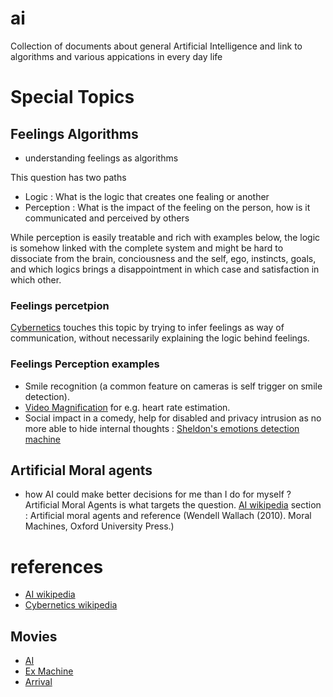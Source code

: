 # ai
Collection of documents about general Artificial Intelligence and link to algorithms and various appications in every day life

# Special Topics
## Feelings Algorithms
* understanding feelings as algorithms

This question has two paths
- Logic : What is the logic that creates one fealing or another
- Perception : What is the impact of the feeling on the person, how is it communicated and perceived by others

While perception is easily treatable and rich with examples below, the logic is somehow linked with the complete system and might be hard to dissociate from the brain, conciousness and the self, ego, instincts, goals, and which logics brings a disappointment in which case and satisfaction in which other.
### Feelings percetpion
[Cybernetics](https://en.wikipedia.org/wiki/Cybernetics) touches this topic by trying to infer feelings as way of communication, without necessarily explaining the logic behind feelings. 
### Feelings Perception examples
* Smile recognition (a common feature on cameras is self trigger on smile detection).
* [Video Magnification](http://people.csail.mit.edu/mrub/vidmag/) for e.g. heart rate estimation.
* Social impact in a comedy, help for disabled and privacy intrusion as no more able to hide internal thoughts : [Sheldon's emotions detection machine](https://www.youtube.com/watch?v=TfNnpsYATbQ)

## Artificial Moral agents
* how AI could make better decisions for me than I do for myself ?
Artificial Moral Agents is what targets the question. [AI wikipedia](https://en.wikipedia.org/wiki/Artificial_intelligence) section : Artificial moral agents and reference (Wendell Wallach (2010). Moral Machines, Oxford University Press.)

# references
* [AI wikipedia](https://en.wikipedia.org/wiki/Artificial_intelligence)
* [Cybernetics wikipedia](https://en.wikipedia.org/wiki/Cybernetics)
## Movies
* [AI](http://www.imdb.com/title/tt0212720/)
* [Ex Machine](http://www.imdb.com/title/tt0470752/)
* [Arrival](http://www.imdb.com/title/tt2543164/?ref_=tt_rec_tti)
